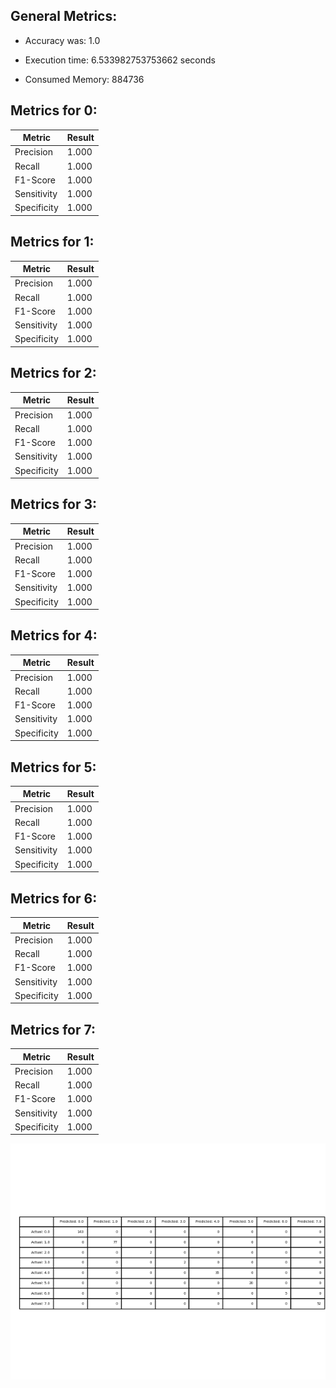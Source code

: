 ## General Metrics: 
- Accuracy was: 1.0
- Execution time: 6.533982753753662 seconds

- Consumed Memory: 884736
## Metrics for 0:
| Metric | Result |
| --- | --- | 
| Precision |1.000 |
| Recall |1.000 |
| F1-Score |1.000 |
| Sensitivity |1.000 |
| Specificity |1.000 |

## Metrics for 1:
| Metric | Result |
| --- | --- | 
| Precision |1.000 |
| Recall |1.000 |
| F1-Score |1.000 |
| Sensitivity |1.000 |
| Specificity |1.000 |

## Metrics for 2:
| Metric | Result |
| --- | --- | 
| Precision |1.000 |
| Recall |1.000 |
| F1-Score |1.000 |
| Sensitivity |1.000 |
| Specificity |1.000 |

## Metrics for 3:
| Metric | Result |
| --- | --- | 
| Precision |1.000 |
| Recall |1.000 |
| F1-Score |1.000 |
| Sensitivity |1.000 |
| Specificity |1.000 |

## Metrics for 4:
| Metric | Result |
| --- | --- | 
| Precision |1.000 |
| Recall |1.000 |
| F1-Score |1.000 |
| Sensitivity |1.000 |
| Specificity |1.000 |

## Metrics for 5:
| Metric | Result |
| --- | --- | 
| Precision |1.000 |
| Recall |1.000 |
| F1-Score |1.000 |
| Sensitivity |1.000 |
| Specificity |1.000 |

## Metrics for 6:
| Metric | Result |
| --- | --- | 
| Precision |1.000 |
| Recall |1.000 |
| F1-Score |1.000 |
| Sensitivity |1.000 |
| Specificity |1.000 |

## Metrics for 7:
| Metric | Result |
| --- | --- | 
| Precision |1.000 |
| Recall |1.000 |
| F1-Score |1.000 |
| Sensitivity |1.000 |
| Specificity |1.000 |

![Confusion Matrix](Confusion_Matrix.png)